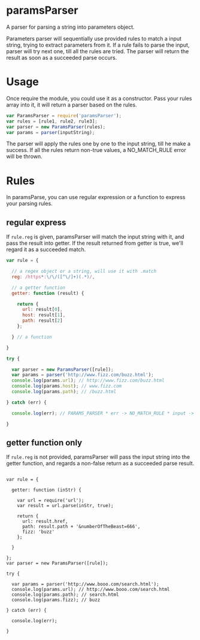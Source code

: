 paramsParser
============

A parser for parsing a string into parameters object.

Parameters parser will sequentially use provided rules to match a input string,
trying to extract parameters from it. If a rule fails to parse the input, parser
will try next one, till all the rules are tried. The parser will return the
result as soon as a succeeded parse occurs.

Usage
=====
Once require the module, you could use it as a constructor. Pass your rules array
into it, it will return a parser based on the rules.

```javascript
var ParamsParser = require('paramsParser');
var rules = [rule1, rule2, rule3];
var parser = new ParamsParser(rules);
var params = parser(inputString);
```

The parser will apply the rules one by one to the input string, till he make a 
success. If all the rules return non-true values, a NO_MATCH_RULE error will
be thrown.

Rules
=====

In paramsParse, you can use regular expression or a function to express your
parsing rules.

regular express
-----

If ``rule.reg`` is given, paramsParser will match the input string with it, and 
pass the result into getter. If the result returned from getter is true, we'll
regard it as a succeeded match.

```javascript
var rule = {

  // a regex object or a string, will use it with .match
  reg: /https*:\/\/([^\/]+)(.*)/, 

  // a getter function
  getter: function (result) {

    return {
      url: result[0],
      host: result[1],
      path: result[2]
    };

  } // a function

}

try {

  var parser = new ParamsParser([rule]);
  var params = parser('http://www.fizz.com/buzz.html');
  console.log(params.url); // http://www.fizz.com/buzz.html
  console.log(params.host); // www.fizz.com
  console.log(params.path); // /buzz.html

} catch (err) {

  console.log(err); // PARAMS_PARSER * err -> NO_MATCH_RULE * input -> xxxx

}

```

getter function only
---------------

If ``rule.reg`` is not provided, paramsParser will pass the input string into the
getter function, and regards a non-false return as a succeeded parse result.

```

var rule = {

  getter: function (inStr) {

    var url = require('url');
    var result = url.parse(inStr, true);
    
    return {
      url: result.href,
      path: result.path + '&numberOfTheBeast=666',
      fizz: 'buzz'
    };

  }

};
var parser = new ParamsParser([rule]);

try {

  var params = parser('http://www.booo.com/search.html');
  console.log(params.url); // http://www.booo.com/search.html
  console.log(params.path); // search.html
  console.log(params.fizz); // buzz

} catch (err) {

  console.log(err);

}
```
